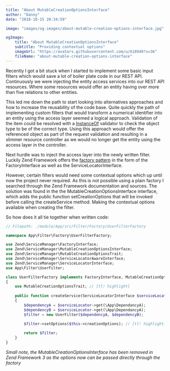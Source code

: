 ```yaml
---
title: "About MutableCreationOptionsInterface"
author: "Danny"
date: "2018-10-15 20:34:59"

image: "images/og-images/about-mutable-creation-options-interface.jpg"

ogImage:
    title: "About MutableCreationOptionsInterface"
    subtitle: "Providing contextual options"
    imageUrl: "https://avatars.githubusercontent.com/u/618940?s=36"
    fileName: "about-mutable-creation-options-interface"
---
```

Recently I got a bit stuck when I started to implement some basic input filters which would save a lot of boiler plate code in our REST API. Continuously we were injecting the entity access services into our REST API resources. Where some resources would offer an entity having over more than five relations to other entities.

This led me down the path to start looking into alternatives approaches and how to increase the reusability of the code base. Quite quickly the path of implementing custom filters that would transform a numerical identifier into an entity using the access layer seemed a logical approach. Validation of the item could be resolved with a [InstanceOf](https://github.com/zendframework/zend-validator/blob/master/src/IsInstanceOf.php) validator to check the object type to be of the correct type. Using this approach would offer the referenced object as part of the request validation and resulting in a slimmer resource controller as we would no longer get the entity using the access layer in the controller.

Next hurdle was to inject the access layer into the newly written filter. Luckily Zend Framework offers the [factory pattern](https://designpatternsphp.readthedocs.io/en/latest/Creational/FactoryMethod/README.html) in the form of the FactoryInterface as well as the ServiceLocatorInterface.

However, certain filters would need some contextual options which up until now the project never required. As this is not possible using a plain factory I searched through the Zend Framework documentation and sources. The solution was found in the the MutableCreationOptionsInterface interface, which adds the public function setCreationOptions that will be invoked before calling the createService method. Making the contextual options available when creating the filter.

So how does it all tie together when written code:

```php
// Filepath: ./module/App/src/Filter/Factory/UserFilterFactory

namespace App\Filter\Factory\UserFilterFactory;

use Zend\ServiceManager\FactoryInterface;
use Zend\ServiceManager\MutableCreationOptionsInterface;
use Zend\ServiceManager\MutableCreationOptionsTrait;
use Zend\ServiceManager\ServiceLocatorAwareInterface;
use Zend\ServiceManager\ServiceLocatorInterface;
use App\Filter\UserFilter;

class UserFilterFactory implements FactoryInterface, MutableCreationOptionsInterface
{
    use MutableCreationOptionsTrait; // [tl! highlight]
    
    public function createService(ServiceLocatorInterface $serviceLocator)
    {
        $dependencyA = $serviceLocator->get(\App\DependancyA);
        $dependencyB = $serviceLocator->get(\App\DependancyA);
        $filter = new UserFilter($dependencyA, $dependencyB);
        
        $filter->setOptions($this->creationOptions); // [tl! highlight]

        return $filter;
    }
}
```    

_Small note, the MutableCreationOptionsInterface has been removed in Zend Framework 3 as the options now can be passed directly through the factory_
